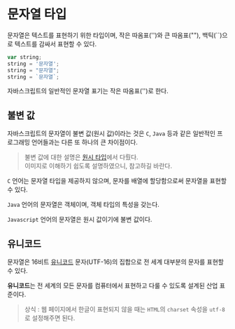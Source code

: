 # 문자열 타입
문자열은 텍스트를 표현하기 위한 타입이며, 작은 따옴표('')와 큰 따옴표(""), 백틱(``)으로 텍스트를 감싸서 표현할 수 있다.

```js
var string;
string = '문자열';
string = "문자열";
string = `문자열`;
```

자바스크립트의 일반적인 문자열 표기는 작은 따옴표('')로 한다.

## 불변 값
자바스크립트의 문자열이 불변 값(원시 값)이라는 것은  ```C```, ```Java``` 등과 같은 일반적인 프로그래밍 언어들과는 다른 또 하나의 큰 차이점이다.

> 불변 값에 대한 설명은 [원시 타입](https://github.com/woorim960/modern-javascript-from-amateur-to-pro/blob/master/1.0.0%20%EC%95%84%EB%A7%88%EC%B6%94%EC%96%B4/1.5.0%20%EB%8D%B0%EC%9D%B4%ED%84%B0%20%ED%83%80%EC%9E%85/1.5.1%20%EB%8D%B0%EC%9D%B4%ED%84%B0%20%ED%83%80%EC%9E%85%EC%97%90%20%EB%8C%80%ED%95%98%EC%97%AC.md#%EC%9B%90%EC%8B%9C-%ED%83%80%EC%9E%85)에서 다뤘다.  
이미지로 이해하기 쉽도록 설명하였으니, 참고하길 바란다.

```C``` 언어는 문자열 타입을 제공하지 않으며, 문자를 배열에 할당함으로써 문자열을 표현할 수 있다.

```Java``` 언어의 문자열은 객체이며, 객체 타입의 특성을 갖는다.

```Javascript``` 언어의 문자열은 원시 값이기에 불변 값이다.

## 유니코드
문자열은 16비트 [유니코드](https://ko.wikipedia.org/wiki/%EC%9C%A0%EB%8B%88%EC%BD%94%EB%93%9C) 문자(UTF-16)의 집합으로 전 세계 대부분의 문자를 표현할 수 있다.

**유니코드**는 전 세계의 모든 문자를 컴퓨터에서 표현하고 다룰 수 있도록 설계된 산업 표준이다.

> 상식 : 웹 페이지에서 한글이 표현되지 않을 때는 ```HTML```의 ```charset``` 속성을 ```utf-8```로 설정해주면 된다.